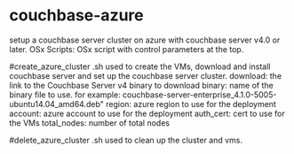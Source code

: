 # couchbase-azure
setup a couchbase server cluster on azure with couchbase server v4.0 or later. 
OSx Scripts: OSx script with control parameters at the top.

#create_azure_cluster .sh
used to create the VMs, download and install couchbase server and set up the couchbase server cluster.
download: the link to the Couchbase Server v4 binary to download 
binary: name of the binary file to use. for example: couchbase-server-enterprise_4.1.0-5005-ubuntu14.04_amd64.deb"
region: azure region to use for the deployment
account: azure account to use for the deployment
auth_cert: cert to use for the VMs
total_nodes: number of total nodes

#delete_azure_cluster .sh
used to clean up the cluster and vms.
